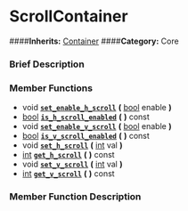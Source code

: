 #  ScrollContainer  
####**Inherits:** [Container](class_container)
####**Category:** Core

###  Brief Description  


###  Member Functions 
  * void  **[`set_enable_h_scroll`](#set_enable_h_scroll)**  **(** [bool](class_bool) enable  **)**
  * [bool](class_bool)  **[`is_h_scroll_enabled`](#is_h_scroll_enabled)**  **(** **)** const
  * void  **[`set_enable_v_scroll`](#set_enable_v_scroll)**  **(** [bool](class_bool) enable  **)**
  * [bool](class_bool)  **[`is_v_scroll_enabled`](#is_v_scroll_enabled)**  **(** **)** const
  * void  **[`set_h_scroll`](#set_h_scroll)**  **(** [int](class_int) val  **)**
  * [int](class_int)  **[`get_h_scroll`](#get_h_scroll)**  **(** **)** const
  * void  **[`set_v_scroll`](#set_v_scroll)**  **(** [int](class_int) val  **)**
  * [int](class_int)  **[`get_v_scroll`](#get_v_scroll)**  **(** **)** const

###  Member Function Description  

